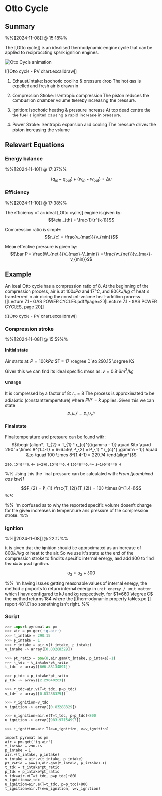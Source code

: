 
# Otto Cycle

## Summary
%%[[2024-11-08]] @ 15:18%%

The [[Otto cycle]] is an idealised thermodynamic engine cycle that can be applied to reciprocating spark ignition engines.

![Otto Cycle animation](https://edxengine-projects-files.s3.amazonaws.com/1589027088.gif)

![[Otto cycle - PV chart.excalidraw]]

1. Exhaust/Intake: Isochoric cooling & pressure drop
	The hot gas is expelled and fresh air is drawn in

2. Compression Stroke: Isentropic compression
   The piston reduces the combustion chamber volume thereby increasing the pressure.

3. Ignition: Isochoric heating & pressure increase
	At top dead centre the the fuel is ignited causing a rapid increase in pressure.

4. Power Stroke: Isentropic expansion and cooling
	The pressure drives the piston increasing the volume


## Relevant Equations

### Energy balance
%%[[2024-11-10]] @ 17:37%%

$$(q_{in}-q_{out}) + (w_{in}-w_{out}) = \Delta u $$

### Efficiency
%%[[2024-11-10]] @ 17:38%%

The efficiency of an ideal [[Otto cycle]] engine is given by:
$$\eta _{th} = \frac{1}{r^{k-1}}$$

Compression ratio is simply:
$$r_{c} = \frac{v_{max}}{v_{min}}$$

Mean effective pressure is given by:
$$\bar P = \frac{W_{net}}{V_{max}-V_{min}} = \frac{w_{net}}{v_{max}-v_{min}}$$

## Example 

An ideal Otto cycle has a compression ratio of $8$. At the beginning of the compression process, air is at $100 kPa$ and $17°C$, and $800 kJ/kg$ of heat is transferred to air during the constant-volume heat-addition process. [[Lecture 7.1 - GAS POWER CYCLES.pdf#page=20|Lecture 7.1 - GAS POWER CYCLES, page 20]]

![[Otto cycle - PV chart.excalidraw]]

### Compression stroke
%%[[2024-11-08]] @ 15:59%%

#### Initial state
Air starts at:
$P = 100kPa$
$T = 17 \degree C \to 290.15 \degree K$

Given this we can find its ideal specific mass as: 
$v = 0.816 m^{3}/kg$

#### Change
It is compressed by a factor of 8:
$r_{c} = 8$
The process is approximated to be adiabatic (constant temperature) where $P V^{\gamma} = k$ applies.
Given this we can state 
$$P_{1}  V_{1}^{\gamma} = P_{2} V_{2}^{\gamma}$$
#### Final state
Final temperature and pressure can be found with:
$$\begin{align*}
T_{2} = T_{1} * r_{c}^{(\gamma - 1)} \quad &\to \quad 290.15 \times 8^{1.4-1} = 666.59\\
P_{2} = P_{1} * r_{c}^{(\gamma - 1)} \quad &\to \quad 100 \times 8^{1.4-1} = 229.74
\end{align*}$$

`290.15*8**0.4=` `$=290.15*8**0.4` 
`100*8**0.4=` `$=100*8**0.4` 

%%
Using this the final pressure can be calculated with:
*From [[combined gas law]]*

$$P_{2} = P_{1} \frac{T_{2}}{T_{2}} = 100 \times 8^{1.4-1}$$
%%

%%
I'm confused as to why the reported specific volume dosen't change for the given increases in temperature and pressure of the compression stroke.
%%

### Ignition
%%[[2024-11-08]] @ 22:12%%

It is given that the ignition should be approximated as an increase of $800 kJ/kg$ of heat to the air. So we use it's state at the end of the compression stroke to find its specific internal energy, and add 800 to find the state post ignition.

$$u_{3} = u_{2}+800$$

%%
I'm having issues getting reasonable values of internal energy, the method `e` proports to return internal energy in `unit_energy / unit_matter` which I have configured to kJ and kg respectively. 
for $T=660 \degree C$ the method returns $184$ where the [[thermodynamic property tables.pdf]] report $481.01$ so something isn't right.
%%

### Script

```python title:"compression stroke"
>>> import pyromat as pm
>>> air = pm.get('ig.air')
>>> t_intake = 290.15
>>> p_intake = 1
>>> v_intake = air.v(t_intake, p_intake)
v_intake -> array([0.83288329])

>>> pt_ratio = pow(8,air.gam(t_intake, p_intake)-1)
>>> t_tdc = t_intake*pt_ratio
t_tdc -> array([666.88134891])

>>> p_tdc = p_intake*pt_ratio
p_tdc -> array([2.29840203])

>>> v_tdc=air.v(T=t_tdc, p=p_tdc)
v_tdv -> array([0.83288329])

>>> v_ignition=v_tdc
v_ignition -> array([0.83288329])

>>> u_ignition=air.e(T=t_tdc, p=p_tdc)+800
u_ignition -> array([983.97154997])

>>> t_ignition=air.T(e=u_ignition, v=v_ignition)
```

```
import pyromat as pm
air = pm.get('ig.air')
t_intake = 290.15
p_intake = 1
air.v(t_intake, p_intake)
v_intake = air.v(t_intake, p_intake)
pt_ratio = pow(8,air.gam(t_intake, p_intake)-1)
t_tdc = t_intake*pt_ratio
p_tdc = p_intake*pt_ratio
v_tdc=air.v(T=t_tdc, p=p_tdc)+800
v_ignition=v_tdc
u_ignition=air.e(T=t_tdc, p=p_tdc)+800
t_ignition=air.T(e=u_ignition, v=v_ignition)
```
